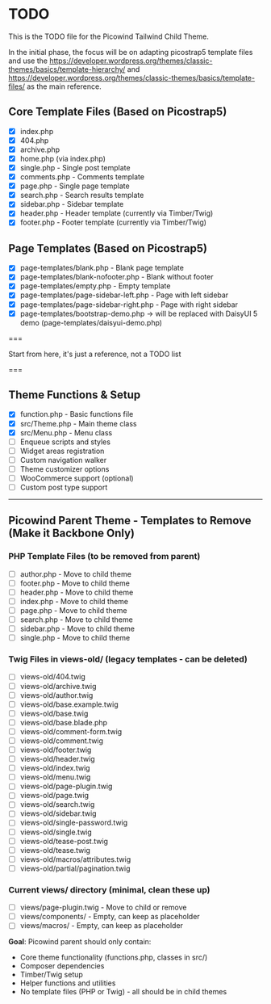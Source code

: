 # TODO

This is the TODO file for the Picowind Tailwind Child Theme.

In the initial phase, the focus will be on adapting picostrap5 template files and use the https://developer.wordpress.org/themes/classic-themes/basics/template-hierarchy/ and https://developer.wordpress.org/themes/classic-themes/basics/template-files/ as the main reference.

## Core Template Files (Based on Picostrap5)

- [x] index.php
- [x] 404.php
- [x] archive.php
- [x] home.php (via index.php)
- [x] single.php - Single post template
- [x] comments.php - Comments template
- [x] page.php - Single page template
- [x] search.php - Search results template
- [x] sidebar.php - Sidebar template
- [x] header.php - Header template (currently via Timber/Twig)
- [x] footer.php - Footer template (currently via Timber/Twig)

## Page Templates (Based on Picostrap5)

- [x] page-templates/blank.php - Blank page template
- [x] page-templates/blank-nofooter.php - Blank without footer
- [x] page-templates/empty.php - Empty template
- [x] page-templates/page-sidebar-left.php - Page with left sidebar
- [x] page-templates/page-sidebar-right.php - Page with right sidebar
- [x] page-templates/bootstrap-demo.php -> will be replaced with DaisyUI 5 demo (page-templates/daisyui-demo.php)

===

Start from here, it's just a reference, not a TODO list

===


## Theme Functions & Setup

- [x] function.php - Basic functions file
- [x] src/Theme.php - Main theme class
- [x] src/Menu.php - Menu class
- [ ] Enqueue scripts and styles
- [ ] Widget areas registration
- [ ] Custom navigation walker
- [ ] Theme customizer options
- [ ] WooCommerce support (optional)
- [ ] Custom post type support

---

## Picowind Parent Theme - Templates to Remove (Make it Backbone Only)

### PHP Template Files (to be removed from parent)
- [ ] author.php - Move to child theme
- [ ] footer.php - Move to child theme
- [ ] header.php - Move to child theme
- [ ] index.php - Move to child theme
- [ ] page.php - Move to child theme
- [ ] search.php - Move to child theme
- [ ] sidebar.php - Move to child theme
- [ ] single.php - Move to child theme

### Twig Files in views-old/ (legacy templates - can be deleted)
- [ ] views-old/404.twig
- [ ] views-old/archive.twig
- [ ] views-old/author.twig
- [ ] views-old/base.example.twig
- [ ] views-old/base.twig
- [ ] views-old/base.blade.php
- [ ] views-old/comment-form.twig
- [ ] views-old/comment.twig
- [ ] views-old/footer.twig
- [ ] views-old/header.twig
- [ ] views-old/index.twig
- [ ] views-old/menu.twig
- [ ] views-old/page-plugin.twig
- [ ] views-old/page.twig
- [ ] views-old/search.twig
- [ ] views-old/sidebar.twig
- [ ] views-old/single-password.twig
- [ ] views-old/single.twig
- [ ] views-old/tease-post.twig
- [ ] views-old/tease.twig
- [ ] views-old/macros/attributes.twig
- [ ] views-old/partial/pagination.twig

### Current views/ directory (minimal, clean these up)
- [ ] views/page-plugin.twig - Move to child or remove
- [ ] views/components/ - Empty, can keep as placeholder
- [ ] views/macros/ - Empty, can keep as placeholder

**Goal**: Picowind parent should only contain:
- Core theme functionality (functions.php, classes in src/)
- Composer dependencies
- Timber/Twig setup
- Helper functions and utilities
- No template files (PHP or Twig) - all should be in child themes
